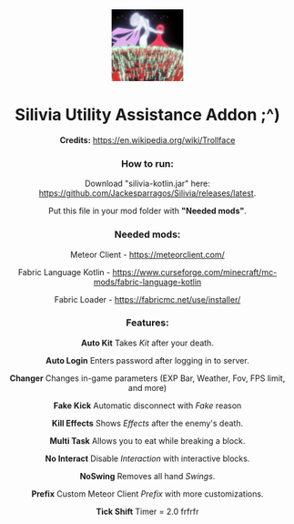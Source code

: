 <div align="center">
  <img src="/src/main/resources/assets/silivia/icon.png" alt="logo" width="25%"/>
  <h1>Silivia Utility Assistance Addon ;^)</h1>

__Credits:__ https://en.wikipedia.org/wiki/Trollface

### How to run:
 Download "silivia-kotlin.jar" here: https://github.com/Jackesparragos/Silivia/releases/latest.
    
 Put this file in your mod folder with __"Needed mods"__.

### Needed mods:
 Meteor Client - https://meteorclient.com/
    
 Fabric Language Kotlin - https://www.curseforge.com/minecraft/mc-mods/fabric-language-kotlin
    
 Fabric Loader - https://fabricmc.net/use/installer/

### Features:  
 __Auto Kit__ Takes _Kit_ after your death.
    
 __Auto Login__ Enters password after logging in to server.
    
 __Changer__ Changes in-game parameters (EXP Bar, Weather, Fov, FPS limit, and more)
    
 __Fake Kick__ Automatic disconnect with _Fake_ reason
    
 __Kill Effects__ Shows _Effects_ after the enemy's death.
    
 __Multi Task__ Allows you to eat while breaking a block.
    
 __No Interact__ Disable _Interaction_ with interactive blocks.
    
 __NoSwing__ Removes all hand _Swings_.
    
 __Prefix__ Custom Meteor Client _Prefix_ with more customizations.
    
 __Tick Shift__ Timer = 2.0 frfrfr

</div>
